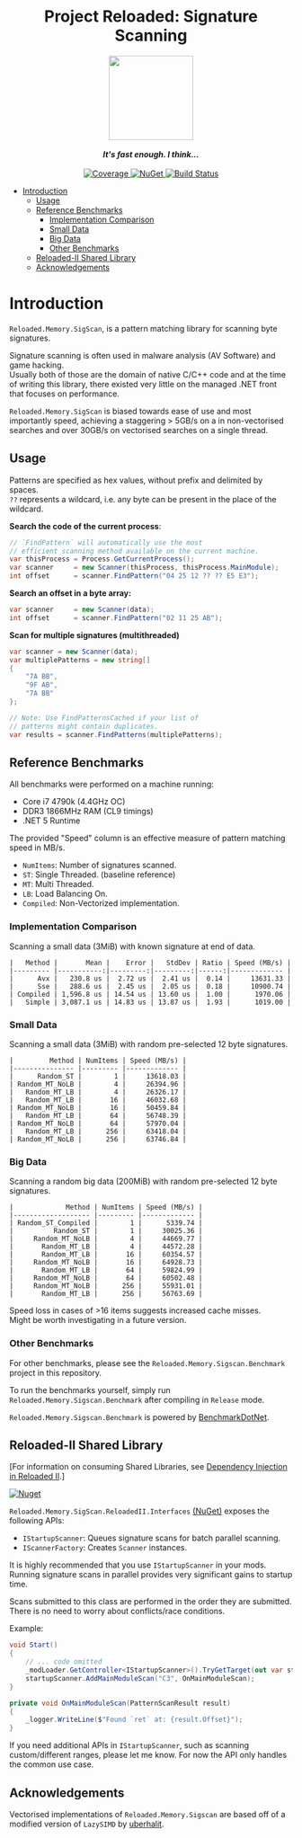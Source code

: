 <div align="center">
	<h1>Project Reloaded: Signature Scanning</h1>
	<img src="https://i.imgur.com/BjPn7rU.png" width="150" align="center" />
	<br/> <br/>
	<strong><i>It's fast enough. I think...</i></strong>
	<br/> <br/>
	<!-- Coverage -->
	<a href="https://codecov.io/gh/Reloaded-Project/Reloaded.Memory.SigScan">
		<img src="https://codecov.io/gh/Reloaded-Project/Reloaded.Memory.SigScan/branch/master/graph/badge.svg" alt="Coverage" />
	</a>
	<!-- NuGet -->
	<a href="https://www.nuget.org/packages/Reloaded.Memory.SigScan">
		<img src="https://img.shields.io/nuget/v/Reloaded.Memory.SigScan.svg" alt="NuGet" />
	</a>
	<!-- Build Status -->
	<a href="https://github.com/Reloaded-Project/Reloaded.Memory.SigScan/actions/workflows/build-and-publish.yml">
		<img src="https://img.shields.io/github/workflow/status/Reloaded-Project/Reloaded.Memory.SigScan/Build%20and%20Publish" alt="Build Status" />
	</a>
</div>

- [Introduction](#introduction)
  - [Usage](#usage)
  - [Reference Benchmarks](#reference-benchmarks)
    - [Implementation Comparison](#implementation-comparison)
    - [Small Data](#small-data)
    - [Big Data](#big-data)
    - [Other Benchmarks](#other-benchmarks)
  - [Reloaded-II Shared Library](#reloaded-ii-shared-library)
  - [Acknowledgements](#acknowledgements)

# Introduction

`Reloaded.Memory.SigScan`, is a pattern matching library for scanning byte signatures.  

Signature scanning is often used in malware analysis (AV Software) and game hacking.  
Usually both of those are the domain of native C/C++ code and at the time of writing this library, there existed very little on the managed .NET front that focuses on performance.  

`Reloaded.Memory.SigScan` is biased towards ease of use and most importantly speed, achieving a staggering > 5GB/s on a in non-vectorised searches and over 30GB/s on vectorised searches on a single thread.

## Usage

Patterns are specified as hex values, without prefix and delimited by spaces.  
`??` represents a wildcard, i.e. any byte can be present in the place of the wildcard.  

**Search the code of the current process**:
```csharp
// `FindPattern` will automatically use the most 
// efficient scanning method available on the current machine.  
var thisProcess = Process.GetCurrentProcess();
var scanner     = new Scanner(thisProcess, thisProcess.MainModule);
int offset      = scanner.FindPattern("04 25 12 ?? ?? E5 E3");
```

**Search an offset in a byte array:**
```csharp
var scanner     = new Scanner(data);
int offset      = scanner.FindPattern("02 11 25 AB");
```

**Scan for multiple signatures (multithreaded)**
```csharp
var scanner = new Scanner(data);
var multiplePatterns = new string[]
{
    "7A BB",
    "9F AB",
    "7A BB"
};

// Note: Use FindPatternsCached if your list of 
// patterns might contain duplicates.
var results = scanner.FindPatterns(multiplePatterns);
```

## Reference Benchmarks

All benchmarks were performed on a machine running:  
- Core i7 4790k (4.4GHz OC)  
- DDR3 1866MHz RAM (CL9 timings)  
- .NET 5 Runtime  

The provided "Speed" column is an effective measure of pattern matching speed in MB/s.  

- `NumItems`: Number of signatures scanned.  
- `ST`: Single Threaded.  (baseline reference)
- `MT`: Multi Threaded.  
- `LB`: Load Balancing On.  
- `Compiled`: Non-Vectorized implementation.  

### Implementation Comparison

Scanning a small data (3MiB) with known signature at end of data.  

```
|   Method |       Mean |    Error |   StdDev | Ratio | Speed (MB/s) |
|--------- |-----------:|---------:|---------:|------:|------------- |
|      Avx |   230.8 us |  2.72 us |  2.41 us |  0.14 |     13631.33 |
|      Sse |   288.6 us |  2.45 us |  2.05 us |  0.18 |     10900.74 |
| Compiled | 1,596.8 us | 14.54 us | 13.60 us |  1.00 |      1970.06 |
|   Simple | 3,087.1 us | 14.83 us | 13.87 us |  1.93 |      1019.00 |
```

### Small Data

Scanning a small data (3MiB) with random pre-selected 12 byte signatures.  

```
|         Method | NumItems | Speed (MB/s) |
|--------------- |--------- |------------- |
|      Random_ST |        1 |     13618.03 |
| Random_MT_NoLB |        4 |     26394.96 |
|   Random_MT_LB |        4 |     26326.17 |
|   Random_MT_LB |       16 |     46032.68 |
| Random_MT_NoLB |       16 |     50459.84 |
|   Random_MT_LB |       64 |     56748.39 |
| Random_MT_NoLB |       64 |     57970.04 |
|   Random_MT_LB |      256 |     63418.04 |
| Random_MT_NoLB |      256 |     63746.84 |
```

### Big Data

Scanning a random big data (200MiB) with random pre-selected 12 byte signatures.  

```
|             Method | NumItems | Speed (MB/s) |
|------------------- |--------- |------------- |
| Random_ST_Compiled |        1 |      5339.74 |
|          Random_ST |        1 |     30025.36 |
|     Random_MT_NoLB |        4 |     44669.77 |
|       Random_MT_LB |        4 |     44572.28 |
|       Random_MT_LB |       16 |     60354.57 |
|     Random_MT_NoLB |       16 |     64928.73 |
|       Random_MT_LB |       64 |     59824.99 |
|     Random_MT_NoLB |       64 |     60502.48 |
|     Random_MT_NoLB |      256 |     55931.01 |
|       Random_MT_LB |      256 |     56763.69 |
```

Speed loss in cases of >16 items suggests increased cache misses.  
Might be worth investigating in a future version.  

### Other Benchmarks
For other benchmarks, please see the `Reloaded.Memory.Sigscan.Benchmark` project in this repository.

To run the benchmarks yourself, simply run `Reloaded.Memory.Sigscan.Benchmark` after compiling in `Release` mode.

`Reloaded.Memory.Sigscan.Benchmark` is powered by [BenchmarkDotNet](https://github.com/dotnet/BenchmarkDotNet).

## Reloaded-II Shared Library

[For information on consuming Shared Libraries, see [Dependency Injection in Reloaded II](https://reloaded-project.github.io/Reloaded-II/DependencyInjection_Consumer/).]

<a href="https://www.nuget.org/packages/Reloaded.Memory.SigScan.ReloadedII.Interfaces">
    <img alt="Nuget" src="https://img.shields.io/nuget/v/Reloaded.Memory.SigScan.ReloadedII.Interfaces">
</a>

`Reloaded.Memory.SigScan.ReloadedII.Interfaces` [(NuGet)](https://www.nuget.org/packages/Reloaded.Memory.SigScan.ReloadedII.Interfaces) exposes the following APIs:  
- `IStartupScanner`: Queues signature scans for batch parallel scanning.   
- `IScannerFactory`: Creates `Scanner` instances.  

It is highly recommended that you use `IStartupScanner` in your mods.  
Running signature scans in parallel provides very significant gains to startup time.  

Scans submitted to this class are performed in the order they are submitted.  
There is no need to worry about conflicts/race conditions.  

Example:  
```csharp
void Start() 
{
    // ... code omitted
    _modLoader.GetController<IStartupScanner>().TryGetTarget(out var startupScanner);
    startupScanner.AddMainModuleScan("C3", OnMainModuleScan);
}

private void OnMainModuleScan(PatternScanResult result)
{
    _logger.WriteLine($"Found `ret` at: {result.Offset}");
}
```

If you need additional APIs in `IStartupScanner`, such as scanning custom/different ranges, please let me know. For now the API only handles the common use case.

## Acknowledgements

Vectorised implementations of `Reloaded.Memory.Sigscan` are based off of a modified version of `LazySIMD` by [uberhalit](https://github.com/uberhalit).
